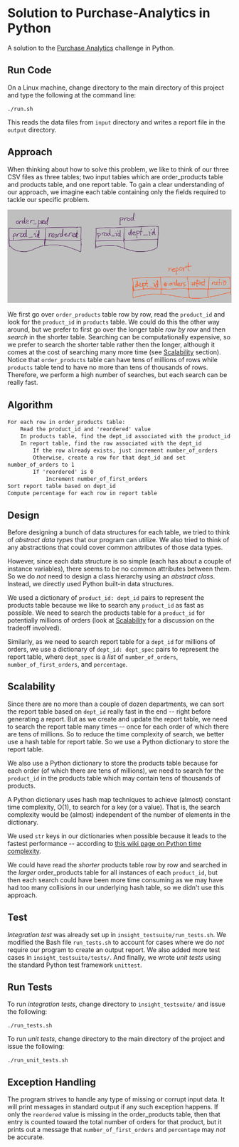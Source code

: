 # Solution to Purchase-Analytics in Python

A solution to the [Purchase Analytics](https://github.com/InsightDataScience/Purchase-Analytics) challenge in Python.

## Run Code

On a Linux machine, change directory to the main directory of this project and type the following at the command line:

    ./run.sh
	
This reads the data files from `input` directory and writes a report file in the `output` directory.

## Approach

When thinking about how to solve this problem, we like to think of our three CSV files as three tables;  two input tables which are order_products table and products table, and one report table.  To gain a clear understanding of our approach, we imagine each table containing only the fields required to tackle our specific problem. 

![three tables](tables.png)

We first go over `order_products` table row by row, read the `product_id` and look for the `product_id` in `products` table.  We could do this the other way around, but we prefer to first go over the longer table *row by row* and then *search* in the shorter table.  Searching can be computationally expensive, so we prefer to search the shorter table rather then the longer, although it comes at the cost of searching many more time (see [Scalability](README.md#scalability) section).  Notice that `order_products` table can have tens of millions of rows while `products` table tend to have no more than tens of thousands of rows.  Therefore, we perform a high number of searches, but each search can be really fast.

## Algorithm

    For each row in order_products table:
        Read the product_id and 'reordered' value
        In products table, find the dept_id associated with the product_id
        In report table, find the row associated with the dept_id
            If the row already exists, just increment number_of_orders
            Otherwise, create a row for that dept_id and set number_of_orders to 1
            If 'reordered' is 0
                Increment number_of_first_orders
    Sort report table based on dept_id
    Compute percentage for each row in report table

## Design

Before designing a bunch of data structures for each table, we tried to think of *abstract data types* that our program can utilize.  We also tried to think of any abstractions that could cover common attributes of those data types.

However, since each data structure is so simple (each has about a couple of instance variables), there seems to be no common attributes between them.  So we do *not* need to design a class hierarchy using an *abstract class*.  Instead, we directly used Python built-in data structures.

We used a dictionary of `product_id: dept_id` pairs to represent the products table because we like to search any `product_id` as fast as possible.  We need to search the products table for a `product_id` for potentially millions of orders (look at [Scalability](README.md#scalability) for a discussion on the tradeoff involved).

Similarly, as we need to search report table for a `dept_id` for millions of orders, we use a dictionary of `dept_id: dept_spec` pairs to represent the report table, where `dept_spec` is a *list* of `number_of_orders`, `number_of_first_orders`, and `percentage`.

## Scalability

Since there are no more than a couple of dozen departments, we can sort the report table based on `dept_id` really fast in the end -- right before generating a report.  But as we create and update the report table, we need to search the report table many times -- once for each order of which there are tens of millions.  So to reduce the time complexity of search, we better use a hash table for report table.  So we use a Python dictionary to store the report table.

We also use a Python dictionary to store the products table because for each order (of which there are tens of millions), we need to search for the `product_id` in the products table which may contain tens of thousands of products.

A Python dictionary uses hash map techniques to achieve (almost) constant time complexity, O(1), to search for a key (or a value).  That is, the search complexity would be (almost) independent of the number of elements in the dictionary.

We used `str` keys in our dictionaries when possible because it leads to the fastest performance -- according to [this wiki page on Python time complexity](https://wiki.python.org/moin/TimeComplexity).

We could have read the *shorter* products table row by row and searched in the *larger* order_products table for all instances of each `product_id`, but then each search could have been more time consuming as we may have had too many collisions in our underlying hash table, so we didn't use this approach.

## Test

*Integration test* was already set up in `insight_testsuite/run_tests.sh`.  We modified the Bash file `run_tests.sh` to account for cases where we do *not* require our program to create an output report.  We also added more test cases in `insight_testsuite/tests/`.  And finally, we wrote *unit tests* using the standard Python test framework `unittest`.

## Run Tests

To run *integration tests*, change directory to `insight_testsuite/` and issue the following:

    ./run_tests.sh

To run *unit tests*, change directory to the main directory of the project and issue the following:

    ./run_unit_tests.sh

## Exception Handling

The program strives to handle any type of missing or corrupt input data.  It will print messages in standard output if any such exception happens.  If only the `reordered` value is missing in the order_products table, then that entry is counted toward the total number of orders for that product, but it prints out a message that `number_of_first_orders` and `percentage` may *not* be accurate.
